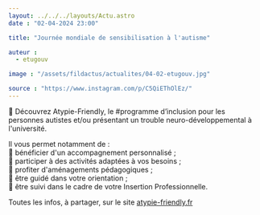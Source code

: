 ```yaml
---
layout: ../../../layouts/Actu.astro
date : "02-04-2024 23:00"

title: "Journée mondiale de sensibilisation à l'autisme"

auteur :
  - etugouv

image : "/assets/fildactus/actualites/04-02-etugouv.jpg"

source : "https://www.instagram.com/p/C5QiEThOlEz/"
---
```


📢 Découvrez Atypie-Friendly, le #programme d’inclusion pour les personnes autistes et/ou présentant un trouble neuro-développemental à l'université.

Il vous permet notamment de :  
🔵 bénéficier d'un accompagnement personnalisé ;  
🔵 participer à des activités adaptées à vos besoins ;  
🔵 profiter d'aménagements pédagogiques ;  
🔵 être guidé dans votre orientation ;  
🔵 être suivi dans le cadre de votre Insertion Professionnelle.

Toutes les infos, à partager, sur le site [atypie-friendly.fr](https://atypie-friendly.fr/)